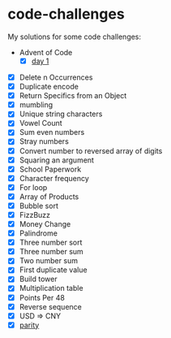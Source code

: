 # code-challenges
My solutions for some code challenges:
- Advent of Code
	- [x] [day 1](solutions/day1-challenge.js)
- [x] Delete n Occurrences
- [x] Duplicate encode
- [x] Return Specifics from an Object
- [x] mumbling
- [x] Unique string characters
- [x] Vowel Count
- [x] Sum even numbers
- [x] Stray numbers
- [x] Convert number to reversed array of digits
- [x] Squaring an argument
- [x] School Paperwork
- [x] Character frequency
- [x] For loop
- [x] Array of Products
- [x] Bubble sort
- [x] FizzBuzz
- [x] Money Change
- [x] Palindrome
- [x] Three number sort
- [x] Three number sum
- [x] Two number sum
- [x] First duplicate value
- [x] Build tower
- [x] Multiplication table
- [x] Points Per 48
- [x] Reverse sequence
- [x] USD => CNY
- [x] [parity](solutions/parity.js)